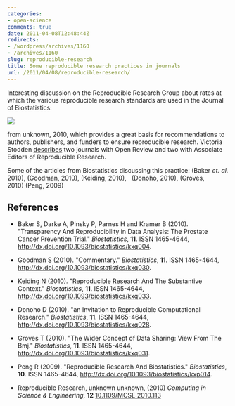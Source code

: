 ```yaml
---
categories:
- open-science
comments: true
date: 2011-04-08T12:48:44Z
redirects:
- /wordpress/archives/1160
- /archives/1160
slug: reproducible-research
title: Some reproducible research practices in journals
url: /2011/04/08/reproducible-research/
---
```


Interesting discussion on the Reproducible Research Group about rates at which the various reproducible research standards are used in the Journal of Biostatistics:

![]( http://farm6.staticflickr.com/5015/5472087649_8093f6b92e_o.png )


from unknown, 2010, which provides a great basis for recommendations to authors, publishers, and funders to ensure reproducible research. Victoria Stodden [describes](http://bit.ly/ikfpxK) two journals with Open Review and two with Associate Editors of Reproducible Research.

Some of the articles from Biostatistics discussing this practice: (Baker _et. al._ 2010), (Goodman, 2010), (Keiding, 2010),   (Donoho, 2010), (Groves, 2010) (Peng, 2009)

## References


- Baker S, Darke A, Pinsky P, Parnes H and Kramer B (2010).
"Transparency And Reproducibility in Data Analysis: The Prostate Cancer Prevention Trial."
*Biostatistics*, **11**.
ISSN 1465-4644, <a href="http://dx.doi.org/10.1093/biostatistics/kxq004">http://dx.doi.org/10.1093/biostatistics/kxq004</a>.

- Goodman S (2010).
"Commentary."
*Biostatistics*, **11**.
ISSN 1465-4644, <a href="http://dx.doi.org/10.1093/biostatistics/kxq030">http://dx.doi.org/10.1093/biostatistics/kxq030</a>.

- Keiding N (2010).
"Reproducible Research And The Substantive Context."
*Biostatistics*, **11**.
ISSN 1465-4644, <a href="http://dx.doi.org/10.1093/biostatistics/kxq033">http://dx.doi.org/10.1093/biostatistics/kxq033</a>.

- Donoho D (2010).
"an Invitation to Reproducible Computational Research."
*Biostatistics*, **11**.
ISSN 1465-4644, <a href="http://dx.doi.org/10.1093/biostatistics/kxq028">http://dx.doi.org/10.1093/biostatistics/kxq028</a>.

- Groves T (2010).
"The Wider Concept of Data Sharing: View From The Bmj."
*Biostatistics*, **11**.
ISSN 1465-4644, <a href="http://dx.doi.org/10.1093/biostatistics/kxq031">http://dx.doi.org/10.1093/biostatistics/kxq031</a>.

- Peng R (2009).
"Reproducible Research And Biostatistics."
*Biostatistics*, **10**.
ISSN 1465-4644, <a href="http://dx.doi.org/10.1093/biostatistics/kxp014">http://dx.doi.org/10.1093/biostatistics/kxp014</a>.



-  Reproducible Research, unknown unknown,  (2010) *Computing in Science & Engineering*, **12**    [10.1109/MCSE.2010.113](http://dx.doi.org/10.1109/MCSE.2010.113)
